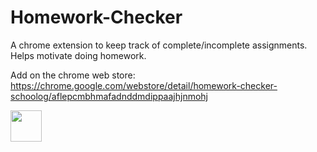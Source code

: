 # Homework-Checker
A chrome extension to keep track of complete/incomplete assignments. Helps motivate doing homework.

Add on the chrome web store: https://chrome.google.com/webstore/detail/homework-checker-schoolog/aflepcmbhmafadnddmdippaajhjnmohj

<img src='https://i.ibb.co/vx9YQqg/Screen-Shot-2022-01-10-at-7-23-51-PM.png' width='50px'/>

